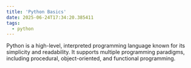 ```yaml
---
title: 'Python Basics'
date: 2025-06-24T17:34:20.385411
tags:
  - python
---
```


Python is a high-level, interpreted programming language known for its simplicity and readability. It supports multiple programming paradigms, including procedural, object-oriented, and functional programming.
